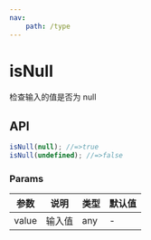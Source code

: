 ```yaml
---
nav:
    path: /type
---
```


# isNull

检查输入的值是否为 null

## API

```ts
isNull(null); //=>true
isNull(undefined); //=>false
```

### Params

| 参数  | 说明   | 类型 | 默认值 |
| ----- | ------ | ---- | ------ |
| value | 输入值 | any  | -      |
